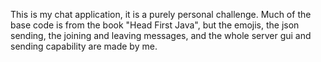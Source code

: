 This is my chat application, it is a purely personal challenge.
Much of the base code is from the book "Head First Java", but the emojis, the json sending, the joining and leaving messages, and the whole server gui and sending capability are made by me.
